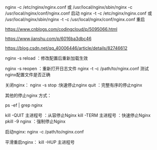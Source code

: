 nginx -c /etc/nginx/nginx.conf 或 /usr/local/nginx/sbin/nginx -c /usr/local/nginx/conf/nginx.conf 启动
nginx -t -c /etc/nginx/nginx.conf 或  /usr/local/nginx/sbin/nginx -t -c /usr/local/nginx/conf/nginx.conf 重启


https://www.cnblogs.com/codingcloud/p/5095066.html

https://www.jianshu.com/p/6016ba3dbc46


https://blog.csdn.net/qq_40006446/article/details/82746612

nginx -s reload  ：修改配置后重新加载生效

nginx -s reopen  ：重新打开日志文件
nginx -t -c /path/to/nginx.conf 测试nginx配置文件是否正确

关闭nginx：
nginx -s stop  :快速停止nginx
         quit  ：完整有序的停止nginx

其他的停止nginx 方式：

ps -ef | grep nginx

kill -QUIT 主进程号     ：从容停止Nginx
kill -TERM 主进程号     ：快速停止Nginx
pkill -9 nginx          ：强制停止Nginx



启动nginx:
nginx -c /path/to/nginx.conf

平滑重启nginx：
kill -HUP 主进程号
